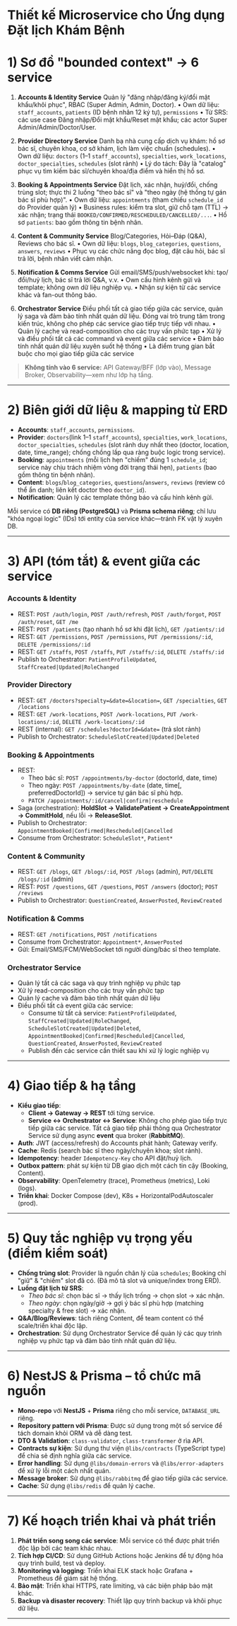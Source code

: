 # Thiết kế Microservice cho Ứng dụng Đặt lịch Khám Bệnh
# 1) Sơ đồ "bounded context" → 6 service

1. **Accounts & Identity Service**
   Quản lý "đăng nhập/đăng ký/đổi mật khẩu/khôi phục", RBAC (Super Admin, Admin, Doctor).
   • Own dữ liệu: `staff_accounts`, `patients` (ID bệnh nhân 12 ký tự), `permissions`
   • Từ SRS: các use case Đăng nhập/Đổi mật khẩu/Reset mật khẩu; các actor Super Admin/Admin/Doctor/User.

2. **Provider Directory Service**
   Danh bạ nhà cung cấp dịch vụ khám: hồ sơ bác sĩ, chuyên khoa, cơ sở khám, lịch làm việc chuẩn (schedules).
   • Own dữ liệu: `doctors` (1–1 `staff_accounts`), `specialties`, `work_locations`, `doctor_specialties`, `schedules` (slot rảnh)
   • Lý do tách: Đây là "catalog" phục vụ tìm kiếm bác sĩ/chuyên khoa/địa điểm và hiển thị hồ sơ.

3. **Booking & Appointments Service**
   Đặt lịch, xác nhận, huỷ/đổi, chống trùng slot; thực thi 2 luồng "theo bác sĩ" và "theo ngày (hệ thống tự gán bác sĩ phù hợp)".
   • Own dữ liệu: `appointments` (tham chiếu `schedule_id` do Provider quản lý)
   • Business rules: kiểm tra slot, giữ chỗ tạm (TTL) → xác nhận; trạng thái `BOOKED/CONFIRMED/RESCHEDULED/CANCELLED/...`.
   • Hồ sơ `patients`: bao gồm thông tin bệnh nhân.

4. **Content & Community Service**
   Blog/Categories, Hỏi–Đáp (Q\&A), Reviews cho bác sĩ.
   • Own dữ liệu: `blogs`, `blog_categories`, `questions`, `answers`, `reviews`
   • Phục vụ các chức năng đọc blog, đặt câu hỏi, bác sĩ trả lời, bệnh nhân viết cảm nhận.

5. **Notification & Comms Service**
   Gửi email/SMS/push/websocket khi: tạo/đổi/huỷ lịch, bác sĩ trả lời Q\&A, v.v.
   • Own cấu hình kênh gửi và template; không own dữ liệu nghiệp vụ.
   • Nhận sự kiện từ các service khác và fan-out thông báo.

6. **Orchestrator Service**
   Điều phối tất cả giao tiếp giữa các service, quản lý saga và đảm bảo tính nhất quán dữ liệu. Đóng vai trò trung tâm trong kiến trúc, không cho phép các service giao tiếp trực tiếp với nhau.
   • Quản lý cache và read-composition cho các truy vấn phức tạp
   • Xử lý và điều phối tất cả các command và event giữa các service
   • Đảm bảo tính nhất quán dữ liệu xuyên suốt hệ thống
   • Là điểm trung gian bắt buộc cho mọi giao tiếp giữa các service

> **Không tính vào 6 service:** API Gateway/BFF (lớp vào), Message Broker, Observability—xem như lớp hạ tầng.

---

# 2) Biên giới dữ liệu & mapping từ ERD

* **Accounts**: `staff_accounts`, `permissions`.
* **Provider**: `doctors`(link 1–1 `staff_accounts`), `specialties`, `work_locations`, `doctor_specialties`, `schedules` (slot rảnh duy nhất theo (doctor, location, date, time\_range); chống chồng lấp qua ràng buộc logic trong service).
* **Booking**: `appointments` (mỗi lịch hẹn "chiếm" đúng 1 `schedule_id`; service này chịu trách nhiệm vòng đời trạng thái hẹn), `patients` (bao gồm thông tin bệnh nhân).
* **Content**: `blogs`/`blog_categories`, `questions`/`answers`, `reviews` (review có thể ẩn danh; liên kết doctor theo `doctor_id`).
* **Notification**: Quản lý các template thông báo và cấu hình kênh gửi.

Mỗi service có **DB riêng (PostgreSQL)** và **Prisma schema riêng**; chỉ lưu "khóa ngoại logic" (IDs) tới entity của service khác—tránh FK vật lý xuyên DB.

---

# 3) API (tóm tắt) & event giữa các service

### Accounts & Identity

* REST: `POST /auth/login`, `POST /auth/refresh`, `POST /auth/forgot`, `POST /auth/reset`, `GET /me`
* REST: `POST /patients` (tạo nhanh hồ sơ khi đặt lịch), `GET /patients/:id`
* REST: `GET /permissions`, `POST /permissions`, `PUT /permissions/:id`, `DELETE /permissions/:id`
* REST: `GET /staffs`, `POST /staffs`, `PUT /staffs/:id`, `DELETE /staffs/:id`
* Publish to Orchestrator: `PatientProfileUpdated`, `StaffCreated|Updated|RoleChanged`

### Provider Directory

* REST: `GET /doctors?specialty=&date=&location=`, `GET /specialties`, `GET /locations`
* REST: `GET /work-locations`, `POST /work-locations`, `PUT /work-locations/:id`, `DELETE /work-locations/:id`
* REST (internal): `GET /schedules?doctorId=&date=` (trả slot rảnh)
* Publish to Orchestrator: `ScheduleSlotCreated|Updated|Deleted`

### Booking & Appointments

* REST:
  * Theo bác sĩ: `POST /appointments/by-doctor` (doctorId, date, time)
  * Theo ngày: `POST /appointments/by-date` (date, time\[, preferredDoctorId]) → service tự gán bác sĩ phù hợp.
  * `PATCH /appointments/:id/cancel|confirm|reschedule`
* Saga (orchestration): **HoldSlot → ValidatePatient → CreateAppointment → CommitHold**, nếu lỗi → **ReleaseSlot**.
* Publish to Orchestrator: `AppointmentBooked|Confirmed|Rescheduled|Cancelled`
* Consume from Orchestrator: `ScheduleSlot*`, `Patient*`

### Content & Community

* REST: `GET /blogs`, `GET /blogs/:id`, `POST /blogs` (admin), `PUT/DELETE /blogs/:id` (admin)
* REST: `POST /questions`, `GET /questions`, `POST /answers` (doctor); `POST /reviews`
* Publish to Orchestrator: `QuestionCreated`, `AnswerPosted`, `ReviewCreated`

### Notification & Comms

* REST: `GET /notifications`, `POST /notifications`
* Consume from Orchestrator: `Appointment*`, `AnswerPosted`
* Gửi: Email/SMS/FCM/WebSocket tới người dùng/bác sĩ theo template.

### Orchestrator Service

* Quản lý tất cả các saga và quy trình nghiệp vụ phức tạp
* Xử lý read-composition cho các truy vấn phức tạp
* Quản lý cache và đảm bảo tính nhất quán dữ liệu
* Điều phối tất cả event giữa các service:
  * Consume từ tất cả service: `PatientProfileUpdated`, `StaffCreated|Updated|RoleChanged`, `ScheduleSlotCreated|Updated|Deleted`, `AppointmentBooked|Confirmed|Rescheduled|Cancelled`, `QuestionCreated`, `AnswerPosted`, `ReviewCreated`
  * Publish đến các service cần thiết sau khi xử lý logic nghiệp vụ

---

# 4) Giao tiếp & hạ tầng

* **Kiểu giao tiếp**:
   * **Client → Gateway → REST** tới từng service.
   * **Service ↔ Orchestrator ↔ Service**: Không cho phép giao tiếp trực tiếp giữa các service. Tất cả giao tiếp phải thông qua Orchestrator Service sử dụng async **event** qua broker (**RabbitMQ**).
* **Auth**: JWT (access/refresh) do Accounts phát hành; Gateway verify.
* **Cache**: Redis (search bác sĩ theo ngày/chuyên khoa; slot rảnh).
* **Idempotency**: header `Idempotency-Key` cho API đặt/huỷ lịch.
* **Outbox pattern**: phát sự kiện từ DB giao dịch một cách tin cậy (Booking, Content).
* **Observability**: OpenTelemetry (trace), Prometheus (metrics), Loki (logs).
* **Triển khai**: Docker Compose (dev), K8s + HorizontalPodAutoscaler (prod).

---

# 5) Quy tắc nghiệp vụ trọng yếu (điểm kiểm soát)

* **Chống trùng slot**: Provider là nguồn chân lý của `schedules`; Booking chỉ "giữ" & "chiếm" slot đã có. (Đã mô tả slot và unique/index trong ERD).
* **Luồng đặt lịch từ SRS**:
  * *Theo bác sĩ*: chọn bác sĩ → thấy lịch trống → chọn slot → xác nhận.
  * *Theo ngày*: chọn ngày/giờ → gợi ý bác sĩ phù hợp (matching specialty & free slot) → xác nhận.
* **Q\&A/Blog/Reviews**: tách riêng Content, để team content có thể scale/triển khai độc lập.
* **Orchestration**: Sử dụng Orchestrator Service để quản lý các quy trình nghiệp vụ phức tạp và đảm bảo tính nhất quán dữ liệu.

---

# 6) NestJS & Prisma – tổ chức mã nguồn

* **Mono-repo** với **NestJS** + **Prisma** riêng cho mỗi service, `DATABASE_URL` riêng.
* **Repository pattern với Prisma**: Được sử dụng trong một số service để tách domain khỏi ORM và dễ dàng test.
* **DTO & Validation**: `class-validator`, `class-transformer` ở rìa API.
* **Contracts sự kiện**: Sử dụng thư viện `@libs/contracts` (TypeScript type) để chia sẻ định nghĩa giữa các service.
* **Error handling**: Sử dụng `@libs/domain-errors` và `@libs/error-adapters` để xử lý lỗi một cách nhất quán.
* **Message broker**: Sử dụng `@libs/rabbitmq` để giao tiếp giữa các service.
* **Cache**: Sử dụng `@libs/redis` để quản lý cache.

---

# 7) Kế hoạch triển khai và phát triển

1. **Phát triển song song các service**: Mỗi service có thể được phát triển độc lập bởi các team khác nhau.
2. **Tích hợp CI/CD**: Sử dụng GitHub Actions hoặc Jenkins để tự động hóa quy trình build, test và deploy.
3. **Monitoring và logging**: Triển khai ELK stack hoặc Grafana + Prometheus để giám sát hệ thống.
4. **Bảo mật**: Triển khai HTTPS, rate limiting, và các biện pháp bảo mật khác.
5. **Backup và disaster recovery**: Thiết lập quy trình backup và khôi phục dữ liệu.

---
